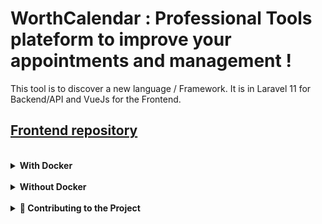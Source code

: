# WorthCalendar : Professional Tools plateform to improve your appointments and management !

This tool is to discover a new language / Framework. It is in Laravel 11 for Backend/API and VueJs for the Frontend.

## [Frontend repository](https://github.com/QuentinRousseau/WorthCalendar_frontend)

<br/>
<details>
<summary><b>With Docker</b></summary>

## Prerequisites :

> [Install Docker & Docker Compose](https://docs.docker.com/get-started/)

## Setup (after clone it):

```
docker-compose up --build
```

**Backend host :** http://localhost:8000
**Frontend host :** http://localhost:5173

</details>
</br>

<details>
<summary><b>Without Docker</summary>

## Prerequisites :

> [npm, PHP & Laravel](https://laravel.com/docs/11.x#installing-php) > [Composer (:warning: don't forget attribue to the Path variable !:warning:)](https://getcomposer.org/doc/00-intro.md)

## Setup (after clone it):

### Frontend:

```
cd frontend
npm i
cp .env.example .env
npm run dev
```

**Frontend host :** http://localhost:5173

### Backend:

```
cd backend
composer install
cp .env.example .env
php artisan key:generate
php artisan migrate
php artisan serve
```

**Backend host :** http://localhost:8000

</details>
<br/>

<details>
<summary> 🚀 Contributing to the Project</summary>

We welcome all contributions, whether you're reporting a bug, suggesting a feature, or improving the codebase! 🎉

### 🐛 Reporting Issues

1. Go to the [Issues](https://github.com/your-repository/issues) tab in this repository.
2. Click on **"New Issue"** to open a ticket.
3. Clearly describe the issue with as much detail as possible. Include screenshots or code snippets if applicable.

---

### 💡 Submitting Pull Requests (PRs)

1. **Fork** the repository by clicking the **"Fork"** button.
2. Clone your forked repository locally:
    ```bash
    git clone https://github.com/your-username/your-repository.git
    ```

---

### 🪲 For Bug fixes :

```bash
   git checkout -b fix/describe-the-bug
```

---

### 🚀 :rocket: For Bug fixes :

```bash
   git checkout -b fix/describe-the-bug
```

</details>
